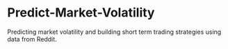 # Predict-Market-Volatility
Predicting market volatility and building short term trading strategies using data from Reddit.
